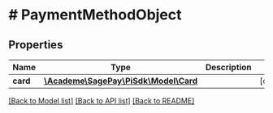 # # PaymentMethodObject

## Properties

Name | Type | Description | Notes
------------ | ------------- | ------------- | -------------
**card** | [**\Academe\SagePay\PiSdk\Model\Card**](Card.md) |  | [optional] 

[[Back to Model list]](../../README.md#documentation-for-models) [[Back to API list]](../../README.md#documentation-for-api-endpoints) [[Back to README]](../../README.md)


